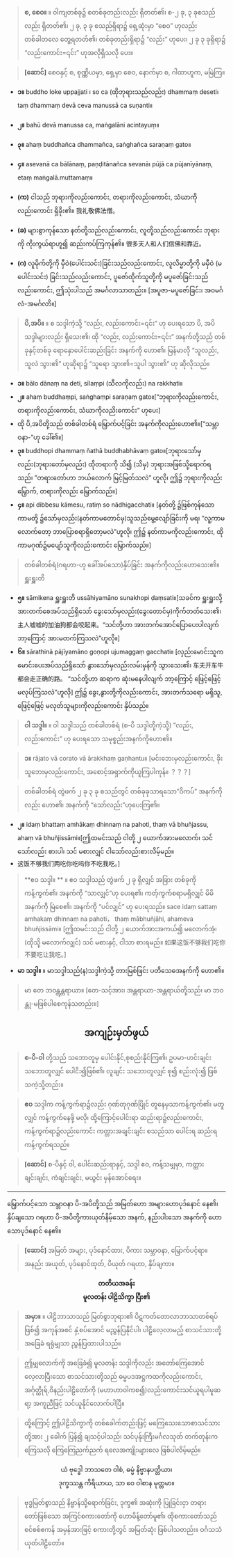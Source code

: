 >**စ, စေဝ။**  ။ ဝါကျတစ်ခု၌ စတစ်ခုတည်းလည်း ရှိတတ်၏၊ စ-၂ ခု, ၃ ခုစသည်လည်း ရှိတတ်၏၊ ၂ ခု, ၃ ခု စသည်ရှိရာ၌ ရှေ့ဆုံးမှာ “စေဝ” ဟုလည်း တစ်ခါတလေ တွေ့ရတတ်၏၊ တစ်ခုတည်းရှိရာ၌ “လည်း” ဟုပေး၊ ၂ ခု ၃ ခုရှိရာ၌ “လည်းကောင်း=၎င်း” ဟုအလိုရှိသလို ပေး။

>**[ဆောင်]** စေဝနှင့် စ, စုဏ္ဏိယမှာ, ရှေ့မှာ စေဝ, နောက်မှာ စ, ဂါထာဟူက, မမြဲကြ။

- **၁။** buddho loke uppajjati ၊ so ca (ထိုဘုရားသည်လည်း) dhammaṃ deseti၊ taṃ dhammaṃ ‌devā ceva manussā ca suṇanti။
- **၂။** bahū devā manussa ca, maṅgalāni acintayuṃ။
- **၃။** ahaṃ buddhañca dhammañca, saṅghañca saraṇaṃ gato။
- **၄။** asevanā ca bālānaṃ, paṇḍitānañca sevanā၊ pūjā ca pūjanīyānaṃ, etaṃ maṅgalā.muttamaṃ။

- **(က)** ငါသည် ဘုရားကိုလည်းကောင်း, တရားကိုလည်းကောင်း, သံဃာကိုလည်းကောင်း ရှိခိုး၏။ 我礼敬佛法僧。
- **(ခ)** များစွာကုန်သော နတ်တို့သည်လည်းကောင်း, လူတို့သည်လည်းကောင်း ဘုရားကို ကိုးကွယ်ရာဟူ၍ ဆည်းကပ်ကြကုန်၏။ 很多天人和人们信佛和靠近。
- **(ဂ)** လူမိုက်တို့ကို မှီဝဲ(ပေါင်းသင်း)ခြင်းသည်လည်းကောင်း, လူလိမ္မာတို့ကို မမှီဝဲ (မပေါင်းသင်း) ခြင်းသည်လည်းကောင်း, ပူဇော်ထိုက်သူတို့ကို မပူဇော်ခြင်းသည်လည်းကောင်း, ဤသုံးပါသည် အမင်္ဂလာသာတည်း။ [အပူဇာ-မပူဇော်ခြင်း၊ အဝမင်္ဂလံ-အမင်္ဂလာိ။]


>**ပိ,အပိ။**  ။ စ သဒ္ဒါကဲ့သို့ “လည်း, လည်းကောင်း=၎င်း” ဟု ပေးရသော ပိ, အပိသဒ္ဒါများလည်း ရှိသေး၏၊ ထို “လည်း, လည်းကောင်း=၎င်း” အနက်တို့သည် တစ်ခုနှင့်တစ်ခု ရောနှောပေါင်းဆည်းခြင်း အနက်ကို ဟော၏၊ မြန်မာလို “သူလည်း, သူလဲ သွား၏” ဟုဆိုရာ၌ “သူရော သွား၏=သူပါ သွား၏” ဟု ဆိုလိုသည်။

- **၁။** bālo dānaṃ na deti, sīlaṃpi (သီလကိုလည်း) na rakkhati။
- **၂။** ahaṃ ‌buddhaṃpi, saṅghaṃpi saraṇaṃ gato။[“ဘုရားကိုလည်းကောင်း, တရားကိုလည်းကောင်း, သံဃာကိုလညိးကောင်း” ဟုပေး]
-   ထို ပိ,အပိတို့သည် တစ်ခါတစ်ရံ မြှောက်ပင့်ခြင်း အနက်ကိုလည်းဟော၏။[“သမ္ဘာဝနာ-”ဟု ခေါ်၏။]
- **၃။** buddhopi dhammaṃ ñathā buddhabhāvaṃ gato။[ဘုရားသော်မှလည်း(ဘုရားတော်မှလည်း) ထိုတရားကို သိ၍ (သိမှ) ဘုရားအဖြစ်သို့ရောက်ရသည်၊ ”တရားတော်ဟာ ဘယ်လောက် မြင့်မြတ်သလဲ” ဟူလို၊ ဤ၌ ဘုရားကိုလည်း မြှောက်, တရားကိုလည်း မြှောက်သည်။]
- **၄။** api dibbesu kāmesu, ratiṃ so nādhigacchati။ [နတ်တို့ ၌ဖြစ်ကုန်သော ကာမတို့ ၌သော်မှလည်း(နတ်ကာမတောင်မှ)သူသည်မွေ့လျော်ခြင်းကို မရ၊ “လူ့ကာမလောက်တော့ ဘာပြောစရာရှိတော့မလဲ”ဟူလို၊ ဤ၌ နတ်ကာမကိုလည်းကောင်း, ထိုကာမဂုဏ်၌မ‌ပျော်သူကိုလည်းကောင်း မြှောက်သည်။]


>တစ်ခါတစ်ရံ(ဂရဟာ-ဟု ခေါ်အပ်သော)နှိပ်ခြင်း အနက်ကိုလည်းဟောသေး၏။
ရှူးရှူးတိ
- **၅။** sāmikena ရှူးရှူးတိ ussāhiyamāno sunakhopi ḍaṃsati။[သခင်က ရှူးရှူးလို့ အားတက်စေအပ်သည်ရှိသော် ခွေးသော်မှလည်း(ခွေးတောင်မှ)ကိုက်တတ်သေး၏၊ 主人嘘嘘的加油狗都会咬起来。“သင်တို့ဟာ အားတက်အောင်ပြောပေးပါလျက် ဘာ့ကြောင့် အားမတက်ကြသလဲ”ဟူလို။]
- **၆။** sārathinā pājīyamāno goṇopi ujumaggaṃ gacchati။
[လှည်းမောင်းသူက မောင်းပေးအပ်သည်ရှိသော် နွားသော်မှလည်းလမ်းမှန်ကို သွားသေး၏၊ 车夫开车牛都会走正确的路。 “သင်တို့ဟာ ဆရာက ဆုံးမနေပါလျက် ဘာ့ကြောင့် ဖြေင့်ဖြေင့် မလုပ်ကြသလဲ”ဟူလို]
ဤ၌ ခွေး,နွားတို့ကိုလည်းကောင်း, အားတက်သရော မရှိသူ, ဖြေင့်ဖြေင့် မလုတ်သူများကိုလည်းကောင်း နှိပ်သည်။

>**ဝါ သဒ္ဒါ။**  ။ ဝါ သဒ္ဒါသည် တစ်ခါတစ်ရံ (စ-ပိ သဒ္ဒါတို့ကဲ့သို့) ”လည်း, လည်းကောင်း” ဟု ပေးရသော သမုစ္စည်းအနက်ကိုဟော၏။

>**၁။** rājato vā corato vā ārakkhaṃ gaṇhantu။ [မင်းဘေးမှလည်းကောင်း, ခိုးသူဘေးမှလည်းကောင်း, အစောင့်အရှာက်ကိုယူကြပါကုန်။ ？？？]

>တစ်ခါတစ်ရံ တွဲဖက် ၂ ခု ၃ ခု စသည်တွင် တစ်ခုခုသာရသော”ဝိကပ်” အနက်ကိုလည်း ဟော၏၊ အနက်ကို “သော်လည်း”ဟုပေးကြ၏။
- **၂။** idaṃ bhattaṃ amhākaṃ dhinnaṃ na pahoti, thaṃ vā bhuñjassu, ahaṃ vā bhuñjissāmi။[ဤထမင်းသည် ငါတို့  ၂ ယောက်အားမလောက်၊ သင်သော်လည်း စားပါ၊ သင် မစားလျှင် ငါသော်လည်းစားလိမ့်မည်။ 
- 这饭不够我们两吃你吃吗你不吃我吃。]

>**ဧဝ သဒ္ဒါ။ ** ။ ဧဝ သဒ္ဒါသည် တွဲဖက် ၂ ခု ရှိလျှင် အခြား တစ်ခုကိုကန့်ကွက်၏၊ အနက်ကို “သာလျှင်”ဟု ပေးရ၏၊ ကတ့်ကွက်စရာမရှိလျှင် မိမိအနက်ကို မြဲစေ၏၊ အနက်ကို “ပင်လျှင်” ဟု ပေးရသည်။
sace idaṃ sattaṃ amhakaṃ dhinnaṃ na pahoti， thaṃ mābhuñjāhi, ahameva bhuñjissāmi။ [ဤထမင်းသည် ငါတို့  ၂ ယောက်အားအကယ်၍ မလောက်အံ့၊ (ထိုသို့ မလောက်လျှင်) သင် မစားနှင့်, ငါသာ စားရမည်။ 如果这饭不够我们吃你不要吃让我吃。]
- **မာ သဒ္ဒါ။**  ။ မာသဒ္ဒါသည်(န)သဒ္ဒါကဲ့သို့ တားမြစ်ဖြင်း ပတိသေဓအနက်ကို ဟော၏။

>မာ တေ ဘဝန္တွန္တရာယာ။ [တေ-သင့်အား၊ အန္တရာယာ-အန္တရာယ်တို့သည်၊ မာ ဘဝန္တု-မဖြစ်ပါစေကုန်သတည်း။]

## <center>အကျဉ်းမှတ်ဖွယ်</center>

>**စ-ပိ-ဝါ** တို့သည် သဘောတူမှ ပေါင်းနိုင်,စုစည်းနိုင်ကြ၏၊ ဥပမာ-ဟင်းချင်း သဘောတူလျှင် ပေါငိး၍ဖြစ်၏၊ လူချင်း သဘောတူလျှင် စု၍ စည်းလုံး၍ ဖြစ်သကဲ့သို့တည်း။

>**ဧဝ** သဒ္ဒါက ကန့်ကွက်ရာ၌လည်း ဂုဏ်တုဂုဏ်ပြိုင် တူနေမှသာကန့်ကွက်၏၊ မတူလျှင် ကန့်ကွက်နေဖို့ မလို၊ ထို့ကြောင့်ပေါင်းရာ ဆည်းရာ၌လည်းကောင်း, ကန့်ကွက်ရာ၌လည်းကောင်း ကတ္တားအချင်းချင်း စသည်သာ ပေါင်းရ ဆည်းရ ကန့်ကွက်ရသည်။

>**[ဆောင်]** စ-ပိနှင့် ဝါ, ပေါင်းဆည်းရာနှင့်, သဒ္ဒါ ဧဝ, ကန့်သမျှမှာ, ကတ္တားချင်းချင်း, ကံချင်းချင်း, မယွင်း မှန်အောင်ရေး။

---

မြှောက်ပင့်သော သမ္ဘာဝနာ ပိ-အပိတို့သည် အမြတ်ဟော အများဟောပုဒ်နောင် နေ၏၊ နှိပ်ချသော ဂရဟာ ပိ-အပိတို့ကားယုတ်နိမ့်သော အနက်, နည်းပါးသော အနက်ကို ဟောသောပုဒ်နောင် နေ၏။

>**[ဆောင်]** အမြတ် အများ, ပုဒ်နောင်ထား, ပိကား သမ္ဘာဝနာ, မြှောက်ပင့်ရာ။
အနည်း အယုတ်, ပုဒ်နောင်ထုတ်, ပိယုတ် ဂရဟာ, နှိပ်ချကာ။

**<center>တတိယအခန်း<br>မူလတန်း ပါဠိသိက္ခာ ပြီး၏</center>**


>**အမှာ။**  ။ ပါဠိဘာသာသည် မြတ်စွာဘုရား၏ ပိဋကတ်တောလာဘာသာတစ်ရပ်ဖြစ်၍ အကုန်အစင် နှံ့စပ်အောင် မညွှန်ပြနိုင်ပါ၊ ပါဠိလေ့လာမည့် စာသင်သားတို့ အခြေခံ ရရုံမျှသာ ညွှန်ပြထားပါသည်။ 

>ဤမျှလောက်ကို အခြေခံ၍ မူလတန်း သဒ္ဒါကိုလည်း အတော်ကြေအောင် လေ့လာပြီးသော စာသင်သားတို့သည် ဓမ္မပဒအဋ္ဌကထကိုလည်းကောင်း, အင်္ဂုတ္ထိုရ်,ဝိနည်းပါဠိတော်ကို (မဟာဟာဝါကစ၍)လည်းကောင်းသင်ယူရပါမူဆရာ့ အကူညီဖြင့် သင်ယူနိုင်လောက်ပါပြီ။

>ထို့ကြောင့် ဤပါဠိသိက္ခာကို တစ်ခေါက်တည်းဖြင့် မကြေသေးသောစာသင်သားတို့အား ၂ ခေါက် ပြန်၍ ချသင့်ပါသည်၊ သင်ပုန်ုးကြီးမင်္ဂလသုတ် တက်တုန်းက ကြေသလို ကြေကြေညက်ညက် ရလေအကျိုးများလေ ဖြစ်ပါလိမ့်မည်။<br>
<center>ယံ ဗုဒ္ဓေါ ဘာသတေ ဝါစံ, ဓမ္မံ နိဗ္ဗာနပတ္တိယာ၊<br>
ဒုက္ခဿန္တ ကိရိယာယ, သာ ဝေ ဝါစာန မုတ္တမာ။</center>

>ဗုဒ္ဓမြတ်စွာသည် နိဗ္ဗာန်သို့ရောက်ခြင်း, ဒုက္ခ၏ အဆုံးကို ပြုခြင်းငှာ တရားတော်ဖြစ်သော အကြင်စကားတော်ကို ဟောမိန့်တော်မူ၏၊ ထိုစကားတော်သည် စင်စစ်ဧကန် အမှန်အားဖြင့် စကားတို့တွင် အမြတ်ဆုံး ဖြစ်ပါသတည်း။
ဝင်္ဂသသံယုတ်ပါဠိတော်။
